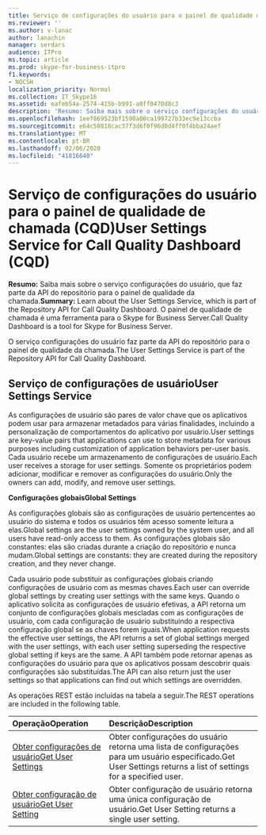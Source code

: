 ```yaml
---
title: Serviço de configurações do usuário para o painel de qualidade de chamada (CQD)
ms.reviewer: ''
ms.author: v-lanac
author: lanachin
manager: serdars
audience: ITPro
ms.topic: article
ms.prod: skype-for-business-itpro
f1.keywords:
- NOCSH
localization_priority: Normal
ms.collection: IT_Skype16
ms.assetid: eafeb54a-2574-415b-b991-a0ff0470d8c3
description: 'Resumo: Saiba mais sobre o serviço configurações do usuário, que faz parte da API do repositório para o painel de qualidade da chamada. O painel de qualidade de chamada é uma ferramenta para o Skype for Business Server.'
ms.openlocfilehash: 1eef869523bf1590a00ca199727b33ec9e13ccba
ms.sourcegitcommit: e64c50818cac37f3d6f0f96d0d4ff0f4bba24aef
ms.translationtype: MT
ms.contentlocale: pt-BR
ms.lasthandoff: 02/06/2020
ms.locfileid: "41816640"
---
```

# <a name="user-settings-service-for-call-quality-dashboard-cqd"></a><span data-ttu-id="b976b-104">Serviço de configurações do usuário para o painel de qualidade de chamada (CQD)</span><span class="sxs-lookup"><span data-stu-id="b976b-104">User Settings Service for Call Quality Dashboard (CQD)</span></span>
 
<span data-ttu-id="b976b-105">**Resumo:** Saiba mais sobre o serviço configurações do usuário, que faz parte da API do repositório para o painel de qualidade da chamada.</span><span class="sxs-lookup"><span data-stu-id="b976b-105">**Summary:** Learn about the User Settings Service, which is part of the Repository API for Call Quality Dashboard.</span></span> <span data-ttu-id="b976b-106">O painel de qualidade de chamada é uma ferramenta para o Skype for Business Server.</span><span class="sxs-lookup"><span data-stu-id="b976b-106">Call Quality Dashboard is a tool for Skype for Business Server.</span></span>
  
<span data-ttu-id="b976b-107">O serviço configurações do usuário faz parte da API do repositório para o painel de qualidade da chamada.</span><span class="sxs-lookup"><span data-stu-id="b976b-107">The User Settings Service is part of the Repository API for Call Quality Dashboard.</span></span>
  
## <a name="user-settings-service"></a><span data-ttu-id="b976b-108">Serviço de configurações de usuário</span><span class="sxs-lookup"><span data-stu-id="b976b-108">User Settings Service</span></span>

<span data-ttu-id="b976b-109">As configurações de usuário são pares de valor chave que os aplicativos podem usar para armazenar metadados para várias finalidades, incluindo a personalização de comportamentos do aplicativo por usuário.</span><span class="sxs-lookup"><span data-stu-id="b976b-109">User settings are key-value pairs that applications can use to store metadata for various purposes including customization of application behaviors per-user basis.</span></span> <span data-ttu-id="b976b-110">Cada usuário recebe um armazenamento de configurações de usuário.</span><span class="sxs-lookup"><span data-stu-id="b976b-110">Each user receives a storage for user settings.</span></span> <span data-ttu-id="b976b-111">Somente os proprietários podem adicionar, modificar e remover as configurações do usuário.</span><span class="sxs-lookup"><span data-stu-id="b976b-111">Only the owners can add, modify, and remove user settings.</span></span>
  
 <span data-ttu-id="b976b-112">**Configurações globais**</span><span class="sxs-lookup"><span data-stu-id="b976b-112">**Global Settings**</span></span>
  
<span data-ttu-id="b976b-113">As configurações globais são as configurações de usuário pertencentes ao usuário do sistema e todos os usuários têm acesso somente leitura a elas.</span><span class="sxs-lookup"><span data-stu-id="b976b-113">Global settings are the user settings owned by the system user, and all users have read-only access to them.</span></span> <span data-ttu-id="b976b-114">As configurações globais são constantes: elas são criadas durante a criação do repositório e nunca mudam.</span><span class="sxs-lookup"><span data-stu-id="b976b-114">Global settings are constants: they are created during the repository creation, and they never change.</span></span>
  
<span data-ttu-id="b976b-115">Cada usuário pode substituir as configurações globais criando configurações de usuário com as mesmas chaves.</span><span class="sxs-lookup"><span data-stu-id="b976b-115">Each user can override global settings by creating user settings with the same keys.</span></span> <span data-ttu-id="b976b-116">Quando o aplicativo solicita as configurações de usuário efetivas, a API retorna um conjunto de configurações globais mescladas com as configurações de usuário, com cada configuração de usuário substituindo a respectiva configuração global se as chaves forem iguais.</span><span class="sxs-lookup"><span data-stu-id="b976b-116">When application requests the effective user settings, the API returns a set of global settings merged with the user settings, with each user setting superseding the respective global setting if keys are the same.</span></span> <span data-ttu-id="b976b-117">A API também pode retornar apenas as configurações do usuário para que os aplicativos possam descobrir quais configurações são substituídas.</span><span class="sxs-lookup"><span data-stu-id="b976b-117">The API can also return just the user settings so that applications can find out which settings are overridden.</span></span> 
  
<span data-ttu-id="b976b-118">As operações REST estão incluídas na tabela a seguir.</span><span class="sxs-lookup"><span data-stu-id="b976b-118">The REST operations are included in the following table.</span></span>

|<span data-ttu-id="b976b-119">**Operação**</span><span class="sxs-lookup"><span data-stu-id="b976b-119">**Operation**</span></span>|<span data-ttu-id="b976b-120">**Descrição**</span><span class="sxs-lookup"><span data-stu-id="b976b-120">**Description**</span></span>|
|:-----|:-----|
|[<span data-ttu-id="b976b-121">Obter configurações de usuário</span><span class="sxs-lookup"><span data-stu-id="b976b-121">Get User Settings</span></span>](get-user-settings.md) <br/> |<span data-ttu-id="b976b-122">Obter configurações do usuário retorna uma lista de configurações para um usuário especificado.</span><span class="sxs-lookup"><span data-stu-id="b976b-122">Get User Settings returns a list of settings for a specified user.</span></span>  <br/> |
|[<span data-ttu-id="b976b-123">Obter configuração de usuário</span><span class="sxs-lookup"><span data-stu-id="b976b-123">Get User Setting</span></span>](get-user-setting.md) <br/> |<span data-ttu-id="b976b-124">Obter configuração de usuário retorna uma única configuração de usuário.</span><span class="sxs-lookup"><span data-stu-id="b976b-124">Get User Setting returns a single user setting.</span></span>  <br/> |
   

